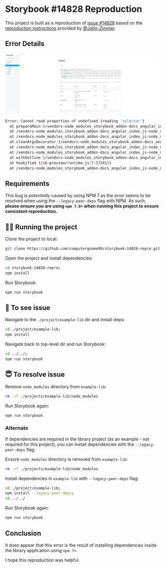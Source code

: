 # Storybook #14828 Reproduction

This project is built as a reproduction of [issue #14828](https://github.com/storybookjs/storybook/issues/14828) based on the [reproduction instructions](https://github.com/storybookjs/storybook/issues/14828#issuecomment-1523875596) provided by [@John-Zimmer](https://github.com/John-Zimmer).

## Error Details

![Error Screenshot](Error-Screenshot.png)

``` bash
Error: Cannot read properties of undefined (reading 'selector')
  at prepareMain (/vendors-node_modules_storybook_addon-docs_angular_index_js-node_modules_storybook_addon-essen-e279da.iframe.bundle.js:69199:82))
  at /vendors-node_modules_storybook_addon-docs_angular_index_js-node_modules_storybook_addon-essen-e279da.iframe.bundle.js:69185:17
  at /vendors-node_modules_storybook_addon-docs_angular_index_js-node_modules_storybook_addon-essen-e279da.iframe.bundle.js:69179:14
  at cleanArgsDecorator (/vendors-node_modules_storybook_addon-docs_angular_index_js-node_modules_storybook_addon-essen-e279da.iframe.bundle.js:69228:10))
  at /vendors-node_modules_storybook_addon-docs_angular_index_js-node_modules_storybook_addon-essen-e279da.iframe.bundle.js:69178:28
  at /vendors-node_modules_storybook_addon-docs_angular_index_js-node_modules_storybook_addon-essen-e279da.iframe.bundle.js:69179:14
  at withOutline (/vendors-node_modules_storybook_addon-docs_angular_index_js-node_modules_storybook_addon-essen-e279da.iframe.bundle.js:68027:43))
  at hookified (/sb-preview/runtime.js:7:17241))
  at /vendors-node_modules_storybook_addon-docs_angular_index_js-node_modules_storybook_addon-essen-e279da.iframe.bundle.js:69178:28

```

## Requirements

This bug is *potentially* caused by using NPM 7 as the error seems to be resolved when using the `--legacy-peer-deps` flag with NPM. As such, **please ensure you are using `npm 7.0+` when running this project to ensure consistent reproduction.**

## 👷‍♂️ Running the project

Clone the project to local:

``` bash
git clone https://github.com/computergnome99/storybook-14828-repro.git
```

Open the project and install dependencies:

``` bash
cd storybook-14828-repro;
npm install
```

Run Storybook:

``` bash
npm run storybook
```

## 👿 To see issue

Navigate to the `./project/example-lib` dir and install deps:

``` bash
cd ./project/example-lib;
npm install
```

Navigate back to top-level dir and run Storybook:

``` bash
cd ../../;
npm run storybook
```

## 😇 To resolve issue

Remove `node_modules` directory from `example-lib`:

``` bash
rm -rf ./projects/example-lib/node_modules
```

Run Storybook again:

``` bash
npm run storybook
```

### Alternate

If dependencies are required in the library project (as an example - not required for this project), you can install dependencies with the `--legacy-peer-deps` flag:

Ensure `node_modules` directory is removed from `example-lib`:

``` bash
rm -rf ./projects/example-lib/node_modules
```

Install dependencies in `example-lib` with `--legacy-peer-deps` flag:

``` bash
cd ./project/example-lib;
npm install --legacy-peer-deps;
cd ../../
```

Run Storybook again:

``` bash
npm run storybook
```

## Conclusion

It does appear that this error is the result of installing dependencies inside the library application using `npm 7+`.

I hope this reproduction was helpful.